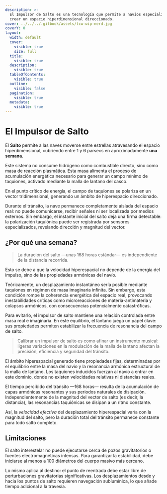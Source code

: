 ```yaml
---
description: >-
  El Impulsor de Salto es una tecnología que permite a navíos especializados
  crear un espacio hiperdimensional direccionado.
cover: ../../../.gitbook/assets/tcw-wip-nerd.jpg
coverY: 0
layout:
  width: default
  cover:
    visible: true
    size: full
  title:
    visible: true
  description:
    visible: true
  tableOfContents:
    visible: true
  outline:
    visible: false
  pagination:
    visible: true
  metadata:
    visible: true
---
```


# El Impulsor de Salto

El **Salto** permite a las naves moverse entre estrellas atravesando el espacio hiperdimensional, cubriendo entre 1 y 6 parsecs en aproximadamente **una semana**.

Este sistema no consume hidrógeno como combustible directo, sino como masa de reacción plasmática. Esta masa alimenta el proceso de acumulación energética necesario para generar un campo mínimo de taquiones, activado mediante la malla de lantano del casco.

En el punto crítico de energía, el campo de taquiones se polariza en un vector tridimensional, generando un ámbito de hiperespacio direccionado.

Durante el tránsito, la nave permanece completamente aislada del espacio real: no puede comunicarse, recibir señales ni ser localizada por medios externos. Sin embargo, el instante inicial del salto deja una firma detectable: la polarización taquiónica puede ser registrada por sensores especializados, revelando dirección y magnitud del vector.

## ¿Por qué una semana?

> La duración del salto —unas 168 horas estándar— es independiente de la distancia recorrida.

Esto se debe a que la velocidad hiperespacial no depende de la energía del impulso, sino de las propiedades armónicas del navío.

Teóricamente, un desplazamiento instantáneo sería posible mediante taquiones en régimen de masa imaginaria infinita. Sin embargo, esta condición rompe la coherencia energética del espacio real, provocando inestabilidades críticas como microreacciones de materia-antimateria y colapsos armónicos, con consecuencias potencialmente catastróficas.

Para evitarlo, el impulsor de salto mantiene una relación controlada entre masa real e imaginaria. En este equilibrio, el lantano juega un papel clave: sus propiedades permiten estabilizar la frecuencia de resonancia del campo de salto.

> Calibrar un impulsor de salto es como afinar un instrumento musical: ligeras variaciones en la modulación de la malla de lantano afectan la precisión, eficiencia y seguridad del tránsito.

El ámbito hiperespacial generado tiene propiedades fijas, determinadas por el equilibrio entre la masa del navío y la resonancia armónica estructural de la malla de lantano. Los taquiones inducidos fuerzan al navío a entrar en este dominio, donde no existen velocidades relativas ni distancias reales.

El tiempo percibido del tránsito —168 horas— resulta de la acumulación de capas armónicas resonantes y sus periodos naturales de disipación. Independientemente de la magnitud del vector de salto (es decir, la distancia), las resonancias taquiónicas se disipan a un ritmo constante.

Así, la _velocidad efectiva_ del desplazamiento hiperespacial varía con la magnitud del salto, pero la duración total del tránsito permanece constante para todo salto completo.

## Limitaciones

El salto interestelar no puede ejecutarse cerca de pozos gravitatorios o fuentes electromagnéticas intensas. Para garantizar la estabilidad, debe iniciarse al menos a 100 diámetros del cuerpo masivo más cercano.

Lo mismo aplica al destino: el punto de reentrada debe estar libre de perturbaciones gravitatorias significativas. Los desplazamientos desde y hacia los puntos de salto requieren navegación sublumínica, lo que añade tiempo adicional a la travesía.
